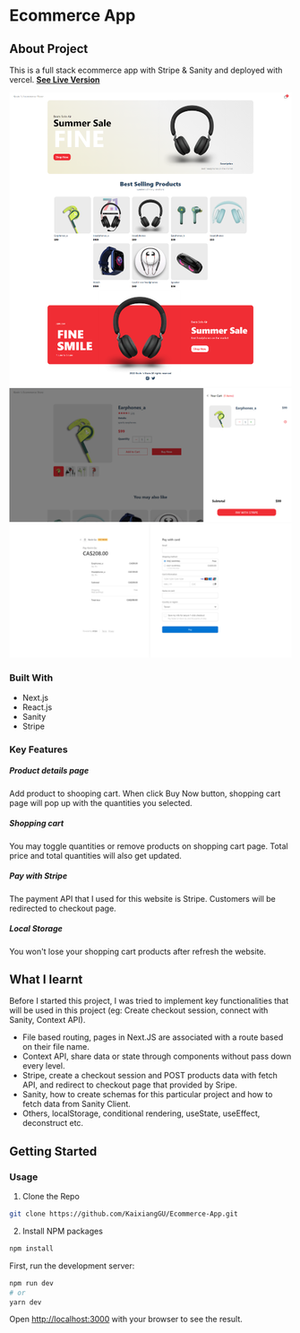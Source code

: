 # Ecommerce App

## About Project

This is a full stack ecommerce app with Stripe & Sanity and deployed with vercel. **[See Live Version](https://ecommerce-7r14981sb-kaixianggu.vercel.app/)**

![Index page](assets/screenshots/FireShot%20Capture%20001%20-%20Kevin%20's%20ecommerce%20store%20-%20localhost.png "Optional Title")
![product page](assets/screenshots/FireShot%20Capture%20004%20-%20Kevin%20's%20ecommerce%20store%20-%20localhost.png)
![checkout page](assets/screenshots/FireShot%20Capture%20005%20-%20Kevin%20Gu%20-%20checkout.stripe.com.png)

### Built With

- Next.js
- React.js
- Sanity
- Stripe

### Key Features

##### Product details page

Add product to shooping cart. When click Buy Now button, shopping cart page will pop up with the quantities you selected.

##### Shopping cart

You may toggle quantities or remove products on shopping cart page. Total price and total quantities will also get updated.

##### Pay with Stripe

The payment API that I used for this website is Stripe. Customers will be redirected to checkout page.

##### Local Storage

You won't lose your shopping cart products after refresh the website.

## What I learnt

Before I started this project, I was tried to implement key functionalities that will be used in this project (eg: Create checkout session, connect with Sanity, Context API).

- File based routing, pages in Next.JS are associated with a route based on their file name.
- Context API, share data or state through components without pass down every level.
- Stripe, create a checkout session and POST products data with fetch API, and redirect to checkout page that provided by Sripe.
- Sanity, how to create schemas for this particular project and how to fetch data from Sanity Client.
- Others, localStorage, conditional rendering, useState, useEffect, deconstruct etc.

## Getting Started

### Usage

1. Clone the Repo

```bash
git clone https://github.com/KaixiangGU/Ecommerce-App.git
```

2. Install NPM packages

```bash
npm install
```

First, run the development server:

```bash
npm run dev
# or
yarn dev
```

Open [http://localhost:3000](http://localhost:3000) with your browser to see the result.
